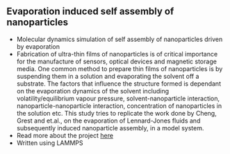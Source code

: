 ## Evaporation induced self assembly of nanoparticles
- Molecular dynamics simulation of self assembly of nanoparticles driven by evaporation
- Fabrication of ultra-thin films of nanoparticles is of critical importance for the manufacture of sensors, optical devices and magnetic storage media. One common method to prepare thin films of nanoparticles is by suspending them in a solution and evaporating the solvent off a substrate. The factors that influence the structure formed is dependant on the evaporation dynamics of the solvent including volatility/equilibrium vapour pressure, solvent-nanoparticle interaction, nanoparticle-nanoparticle interaction, concentration of nanoparticles in the solution etc. This study tries to replicate the work done by Cheng, Grest and et.al., on the evaporation of
Lennard-Jones fluids and subsequently induced nanoparticle assembly, in a model system.
- Read more about the project [here]()
- Written using LAMMPS
